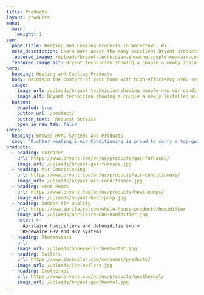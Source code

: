 ```yaml
---
title: Products
layout: products
menu:
  main:
    weight: 1
seo:
  page_title: Heating and Cooling Products in Watertown, WI
  meta_description: Learn more about the many excellent Bryant products our Watertown, WI AC and heating technicians service and install. Call us now!
  featured_image: /uploads/bryant-technician-showing-couple-new-air-conditioner-1000.jpg
  featured_image_alt: Bryant technician showing a couple a newly installed air conditioner
hero: 
  heading: Heating and Cooling Products
  body: Maintain the comfort of your home with high-efficiency HVAC systems.
  image: 
    image_url: /uploads/bryant-technician-showing-couple-new-air-conditioner
    image_alt: Bryant technician showing a couple a newly installed air conditioner
  button:
    enabled: true
    button_url: /contact/ 
    button_text:  Request Service
    open_in_new_tab: false
intro:
  heading: Browse HVAC Systems and Products
  copy: "Richter Heating & Air Conditioning is proud to carry a top-quality line of Bryant products, ranging from air conditioners and furnaces to humidifiers and controls. Browse our selection of products below or call us for more information."
products: 
  - heading: Furnaces
    url: https://www.bryant.com/en/us/products/gas-furnaces/
    image_url: /uploads/bryant-gas-furnace.jpg
  - heading: Air Conditioning
    url: https://www.bryant.com/en/us/products/air-conditioners/
    image_url: /uploads/bryant-air-conditioner.jpg
  - heading: Heat Pumps
    url: https://www.bryant.com/en/us/products/heat-pumps/
    image_url: /uploads/bryant-heat-pump.jpg
  - heading: Indoor Air Quality
    url: https://www.aprilaire.com/whole-house-products/humidifier
    image_url: /uploads/aprilaire-600-humidifier.jpg
    notes: >-
      Aprilaire humidifiers and dehumidifiers<br>
      Renewaire ERV and HRV systems
  - heading: Thermostats
    url:
    image_url: /uploads/honeywell-thermostat.jpg
  - heading: Boilers
    url: https://www.ibcboiler.com/consumer/products/
    image_url: /uploads/ibc-boilers.jpg
  - heading: Geothermal
    url: https://www.bryant.com/en/us/products/geothermal/
    image_url: /uploads/bryant-geothermal.jpg
---
```

